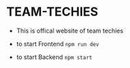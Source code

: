 # TEAM-TECHIES

- This is offical website of team techies

- to start Frontend `npm run dev`
- to start Backend  `npm start`
